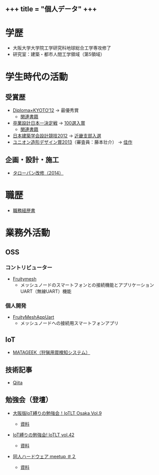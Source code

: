 +++
title = "個人データ"
+++
---
# 学歴
* 大阪大学大学院工学研究科地球総合工学専攻修了  
* 研究室：建築・都市人間工学領域（第5領域）

# 学生時代の活動

## 受賞歴

* [Diploma×KYOTO’12](https://www.shikaku.co.jp/future/exhibition/12_kyoto_diploma/index.html) -> 最優秀賞
  * [関連書籍](https://www.amazon.co.jp/Diploma%C3%97KYOTO%E2%80%9912%E2%80%95%E4%BA%AC%E9%83%BD%E5%BB%BA%E7%AF%89%E5%AD%A6%E7%94%9F%E4%B9%8B%E4%BC%9A%E5%90%88%E5%90%8C%E5%8D%92%E6%A5%AD%E8%A8%AD%E8%A8%88%E5%B1%952012-%E4%BA%AC%E9%83%BD%E5%BB%BA%E7%AF%89%E5%AD%A6%E7%94%9F%E4%B9%8B%E4%BC%9A/dp/4864170606)
* [卒業設計日本一決定戦](http://gakuseikaigi.com/nihon1/12/index.html) -> [100選入賞](http://gakuseikaigi.com/nihon1/12/result1.html)
  * [関連書籍](https://www.amazon.co.jp/dp/B01ERQKSDG/ref=dp-kindle-redirect?_encoding=UTF8&btkr=1)
* [日本建築学会設計競技2012](https://www.aij.or.jp/kyouikuhukyuuzigyoukankei/v400-12.html) -> [近畿支部入選](https://www.aij.or.jp/jpn/symposium/2012/1211_058-075.pdf)
* [ユニオン造形デザイン賞2013](https://www.uffec.com/archives2013)（審査員：藤本壮介） -> [佳作](https://www.uffec.com/5rty0svphqyr-2/%E5%8A%9B%E3%82%A4%E3%82%BF%E3%82%A4%E3%83%A6%E3%82%A6%E3%82%B4%E3%82%A6)

## 企画・設計・施工

* [タローパン改修（2014）](https://www.facebook.com/%E6%96%B0%E3%82%BF%E3%83%AD%E3%83%BC%E3%83%91%E3%83%B3%E8%A8%88%E7%94%BB-516442458420957/)

# 職歴

* [職務経歴書](/)

# 業務外活動

## OSS

### コントリビューター

* [Fruitymesh](https://github.com/mwaylabs/fruitymesh)
  * メッシュノードのスマートフォンとの接続機能とアプリケーションUART（無線UART）機能

### 個人開発

* [FruityMeshAppUart](https://github.com/nishinohi/FruityMeshAppUart)
  * メッシュノードへの接続用スマートフォンアプリ

## IoT

* [MATAGEEK（狩猟用罠検知システム）](/tags/matageek/)


## 技術記事

* [Qiita](https://qiita.com/nishinohi)

## 勉強会（登壇）

* [大阪版IoT縛りの勉強会！IoTLT Osaka Vol.9](https://iotlt.connpass.com/event/114206/)
  * [資料](https://docs.google.com/presentation/d/1TrBnJpsznWUd_OuuMdMuvBcByu1LPmN9rq-D7X4g5Ws/edit#slide=id.p)

* [IoT縛りの勉強会! IoTLT vol.42](https://iotlt.connpass.com/event/96592/)
  * [資料](https://docs.google.com/presentation/d/1fCylWcMRgVXf3OMN0vdjWL9vbRFTI3iNFG6A54i5E64/edit#slide=id.g403b4a866d_1_0)

* [同人ハードウェア meetup ＃２](https://dhwmu.connpass.com/event/121139/)
  * [資料](https://docs.google.com/presentation/d/1tyGof3zjFVCYTq16jHoWj01o7GxLehgNTU8mEaZ7vVE/edit?usp=sharing)